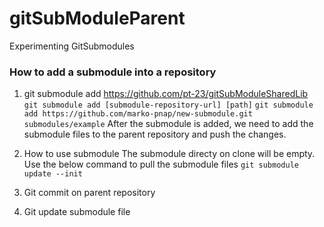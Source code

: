# gitSubModuleParent
Experimenting GitSubmodules

### How to add a submodule into a repository
1. git submodule add https://github.com/pt-23/gitSubModuleSharedLib
``` git submodule add [submodule-repository-url] [path]```
``` git submodule add https://github.com/marko-pnap/new-submodule.git submodules/example ```
    After the submodule is added, we need to add the submodule files to the parent repository and push the changes.

2. How to use submodule
    The submodule directy on clone will be empty. Use the below command to pull the submodule files
    ``` git submodule update --init ```

3. Git commit on parent repository
    
4. Git update submodule file


